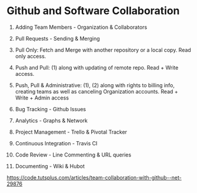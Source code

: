 # Github and Software Collaboration

1. Adding Team Members - Organization & Collaborators
2. Pull Requests - Sending & Merging
  1. Pull Only: Fetch and Merge with another repository or a local copy. Read only access.
  2. Push and Pull: (1) along with updating of remote repo. Read + Write access.
  3. Push, Pull & Administrative: (1), (2) along with rights to billing info, creating teams as well as canceling Organization accounts. Read + Write + Admin access
3. Bug Tracking - Github Issues
  
4. Analytics - Graphs & Network
5. Project Management - Trello & Pivotal Tracker
6. Continuous Integration - Travis CI
7. Code Review - Line Commenting & URL queries
8. Documenting - Wiki & Hubot


https://code.tutsplus.com/articles/team-collaboration-with-github--net-29876
